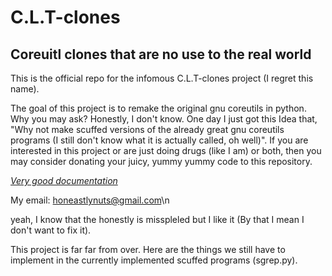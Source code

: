 # C.L.T-clones

## Coreuitl clones that are no use to the real world

This is the official repo for the infomous C.L.T-clones project (I regret this name). 

The goal of this project is to remake the original gnu coreutils in python.  Why you 
may ask? Honestly, I don't know. One day I just got this Idea that, "Why not make scuffed
versions of the already great gnu coreutils programs (I still don't know what it is actually
called, oh well)". If you are interested in this project or are just doing drugs (like I am)
or both, then you may consider donating your juicy, yummy yummy code to this repository.

[*Very good documentation*](https://www.youtube.com/watch?v=dQw4w9WgXcQ&ab\_channel=RickAstleyVEVO)

My email: honeastlynuts@gmail.com\n 

yeah, I know that the honestly is misspleled but I like it (By that I mean I don't want to fix it).

This project is far far from over. Here are the things we still have to implement in the currently implemented scuffed programs (sgrep.py).
